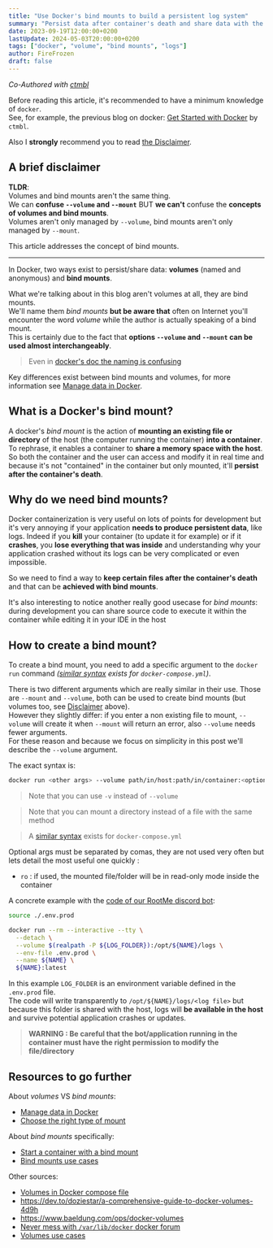 ```yaml
---
title: "Use Docker's bind mounts to build a persistent log system"
summary: "Persist data after container's death and share data with the host or accross containers through Docker's bind mounts feature"
date: 2023-09-19T12:00:00+0200
lastUpdate: 2024-05-03T20:00:00+0200
tags: ["docker", "volume", "bind mounts", "logs"]
author: FireFrozen
draft: false
---
```


*Co-Authored with [ctmbl](https://iscsc.fr/author/ctmbl/)*

Before reading this article, it's recommended to have a minimum knowledge of `docker`.  
See, for example, the previous blog on docker: [Get Started with Docker](https://iscsc.fr/posts/short-docker-introduction/) by `ctmbl`.

Also I **strongly** recommend you to read [the Disclaimer](#a-brief-disclaimer).

## A brief disclaimer

**TLDR**:  
Volumes and bind mounts aren't the same thing.  
We can **confuse `--volume` and `--mount`** BUT **we can't** confuse the **concepts of volumes and bind mounts**.  
Volumes aren't only managed by `--volume`, bind mounts aren't only managed by `--mount`.  

This article addresses the concept of bind mounts.

---

In Docker, two ways exist to persist/share data: **volumes** (named and anonymous) and **bind mounts**.  

What we're talking about in this blog aren't volumes at all, they are bind mounts.  
We'll name them *bind mounts* **but be aware that** often on Internet you'll encounter the word *volume* while the author is actually speaking of a bind mount.  
This is certainly due to the fact that **options `--volume` and `--mount` can be used almost interchangeably**.  

> Even in [docker's doc the naming is confusing](https://docs.docker.com/storage/volumes/#differences-between--v-and---mount-behavior)

Key differences exist between bind mounts and volumes, for more information see [Manage data in Docker](https://docs.docker.com/storage/).

## What is a Docker's bind mount?

A docker's *bind mount* is the action of **mounting an existing file or directory** of the host (the computer running the container) **into a container**. To rephrase, it enables a container to **share a memory space with the host**. So both the container and the user can access and modify it in real time and because it's not "contained" in the container but only mounted, it'll **persist after the container's death**.

## Why do we need bind mounts?

Docker containerization is very useful on lots of points for development but it's very annoying if your application **needs to produce persistent data**, like logs. Indeed if you **kill** your container (to update it for example) or if it **crashes**, you **lose everything that was inside** and understanding why your application crashed without its logs can be very complicated or even impossible.

So we need to find a way to **keep certain files after the container's death** and that can be **achieved with bind mounts**.

It's also interesting to notice another really good usecase for *bind mounts*: during development you can share source code to execute it within the container while editing it in your IDE in the host

## How to create a bind mount?

To create a bind mount, you need to add a specific argument to the `docker run` command *([similar syntax](https://docs.docker.com/compose/compose-file/compose-file-v3/#volumes) exists for `docker-compose.yml`)*.

There is two different arguments which are really similar in their use. Those are `--mount` and `--volume`, both can be used to create bind mounts (but volumes too, see [Disclaimer](#a-brief-disclaimer) above).  
However they slightly differ: if you enter a non existing file to mount, `--volume` will create it when `--mount` will return an error, also `--volume` needs fewer arguments.  
For these reason and because we focus on simplicity in this post we'll describe the `--volume` argument. 

The exact syntax is:
```bash
docker run <other args> --volume path/in/host:path/in/container:<optional args>
```

> Note that you can use `-v` instead of `--volume`

> Note that you can mount a directory instead of a file with the same method

> A [similar syntax](https://docs.docker.com/compose/compose-file/compose-file-v3/#volumes) exists for `docker-compose.yml`

Optional args must be separated by comas, they are not used very often but lets detail the most useful one quickly :
- `ro` : if used, the mounted file/folder will be in read-only mode inside the container

A concrete example with the [code of our RootMe discord bot](https://github.com/iScsc/RootPythia/blob/2681ca26286ea5063371536e995a5e3cf39734a5/run.sh#L12):
```bash
source ./.env.prod

docker run --rm --interactive --tty \
  --detach \
  --volume $(realpath -P ${LOG_FOLDER}):/opt/${NAME}/logs \
  --env-file .env.prod \
  --name ${NAME} \
  ${NAME}:latest
```
In this example `LOG_FOLDER` is an environment variable defined in the `.env.prod` file.  
The code will write transparently to `/opt/${NAME}/logs/<log file>` but because this folder is shared with the host, logs will **be available in the host** and survive potential application crashes or updates.

> **WARNING : Be careful that the bot/application running in the container must have the right permission to modify the file/directory**

## Resources to go further

About *volumes* VS *bind mounts*:
- [Manage data in Docker](https://docs.docker.com/storage/)
- [Choose the right type of mount](https://docs.docker.com/storage/#choose-the-right-type-of-mount)

About *bind mounts* specifically:
- [Start a container with a bind mount](https://docs.docker.com/storage/bind-mounts/#start-a-container-with-a-bind-mount)
- [Bind mounts use cases](https://docs.docker.com/storage/#good-use-cases-for-bind-mounts)

Other sources:
- [Volumes in Docker compose file](https://docs.docker.com/compose/compose-file/compose-file-v3/#volumes)
- https://dev.to/doziestar/a-comprehensive-guide-to-docker-volumes-4d9h
- https://www.baeldung.com/ops/docker-volumes
- [Never mess with `/var/lib/docker` docker forum](https://forums.docker.com/t/write-from-host-to-volume/47274)
- [Volumes use cases](https://docs.docker.com/storage/#good-use-cases-for-volumes)
